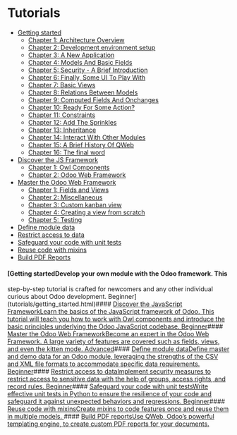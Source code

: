 # Tutorials

  * [Getting started](tutorials/getting_started.html)
    * [Chapter 1: Architecture Overview](tutorials/getting_started/01_architecture.html)
    * [Chapter 2: Development environment setup](tutorials/getting_started/02_setup.html)
    * [Chapter 3: A New Application](tutorials/getting_started/03_newapp.html)
    * [Chapter 4: Models And Basic Fields](tutorials/getting_started/04_basicmodel.html)
    * [Chapter 5: Security - A Brief Introduction](tutorials/getting_started/05_securityintro.html)
    * [Chapter 6: Finally, Some UI To Play With](tutorials/getting_started/06_firstui.html)
    * [Chapter 7: Basic Views](tutorials/getting_started/07_basicviews.html)
    * [Chapter 8: Relations Between Models](tutorials/getting_started/08_relations.html)
    * [Chapter 9: Computed Fields And Onchanges](tutorials/getting_started/09_compute_onchange.html)
    * [Chapter 10: Ready For Some Action?](tutorials/getting_started/10_actions.html)
    * [Chapter 11: Constraints](tutorials/getting_started/11_constraints.html)
    * [Chapter 12: Add The Sprinkles](tutorials/getting_started/12_sprinkles.html)
    * [Chapter 13: Inheritance](tutorials/getting_started/13_inheritance.html)
    * [Chapter 14: Interact With Other Modules](tutorials/getting_started/14_other_module.html)
    * [Chapter 15: A Brief History Of QWeb](tutorials/getting_started/15_qwebintro.html)
    * [Chapter 16: The final word](tutorials/getting_started/16_final_word.html)
  * [Discover the JS Framework](tutorials/discover_js_framework.html)
    * [Chapter 1: Owl Components](tutorials/discover_js_framework/01_owl_components.html)
    * [Chapter 2: Odoo Web Framework](tutorials/discover_js_framework/02_web_framework.html)
  * [Master the Odoo Web Framework](tutorials/master_odoo_web_framework.html)
    * [Chapter 1: Fields and Views](tutorials/master_odoo_web_framework/01_fields_and_views.html)
    * [Chapter 2: Miscellaneous](tutorials/master_odoo_web_framework/02_miscellaneous.html)
    * [Chapter 3: Custom kanban view](tutorials/master_odoo_web_framework/03_custom_kanban_view.html)
    * [Chapter 4: Creating a view from scratch](tutorials/master_odoo_web_framework/04_creating_view_from_scratch.html)
    * [Chapter 5: Testing](tutorials/master_odoo_web_framework/05_testing.html)
  * [Define module data](tutorials/define_module_data.html)
  * [Restrict access to data](tutorials/restrict_data_access.html)
  * [Safeguard your code with unit tests](tutorials/unit_tests.html)
  * [Reuse code with mixins](tutorials/mixins.html)
  * [Build PDF Reports](tutorials/pdf_reports.html)

#### [Getting startedDevelop your own module with the Odoo framework. This
step-by-step tutorial is crafted for newcomers and any other individual
curious about Odoo development. Beginner](tutorials/getting_started.html)####
[Discover the JavaScript FrameworkLearn the basics of the JavaScript framework
of Odoo. This tutorial will teach you how to work with Owl components and
introduce the basic principles underlying the Odoo JavaScript codebase.
Beginner](tutorials/discover_js_framework.html)#### [Master the Odoo Web
FrameworkBecome an expert in the Odoo Web Framework. A large variety of
features are covered such as fields, views, and even the kitten mode.
Advanced](tutorials/master_odoo_web_framework.html)#### [Define module
dataDefine master and demo data for an Odoo module, leveraging the strengths
of the CSV and XML file formats to accommodate specific data requirements.
Beginner](tutorials/define_module_data.html)#### [Restrict access to
dataImplement security measures to restrict access to sensitive data with the
help of groups, access rights, and record rules.
Beginner](tutorials/restrict_data_access.html)#### [Safeguard your code with
unit testsWrite effective unit tests in Python to ensure the resilience of
your code and safeguard it against unexpected behaviors and regressions.
Beginner](tutorials/unit_tests.html)#### [Reuse code with mixinsCreate mixins
to code features once and reuse them in multiple models.
](tutorials/mixins.html)#### [Build PDF reportsUse QWeb, Odoo’s powerful
templating engine, to create custom PDF reports for your documents.
](tutorials/pdf_reports.html)

